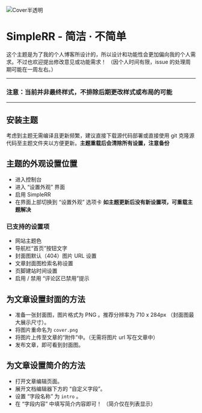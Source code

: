 ![Cover半透明](https://github.com/HIM049/SimpleRR/assets/67405384/8410079a-57d8-4227-a229-28cd18989233)

# SimpleRR - 简洁 · 不简单
这个主题是为了我的个人博客所设计的，所以设计和功能性会更加偏向我的个人需求。不过也欢迎提出修改意见或功能需求！
（因个人时间有限，issue 的处理周期可能在一周左右。）

---

### 注意：当前并非最终样式，不排除后期更改样式或布局的可能

---

## 安装主题
考虑到主题无需编译且更新频繁，建议直接下载源代码部署或直接使用 git 克隆源代码至主题文件夹以方便更新。**主题重载后会清除所有设置，注意备份**

## 主题的外观设置位置
- 进入控制台
- 进入 “设置外观” 界面
- 启用 SimpleRR
- 在界面上部切换到 “设置外观” 选项卡
**如主题更新后没有新设置项，可重载主题解决**

### 已支持的设置项
- 网站主题色
- 导航栏“首页”按钮文字
- 封面图默认（404）图片 URL 设置
- 文章封面图检索名称设置
- 页脚建站时间设置
- 启用 / 禁用 “评论区已禁用”提示

## 为文章设置封面的方法
- 准备一张封面图，图片格式为 PNG 。推荐分辨率为 710 x 284px （封面图最大展示尺寸）。
- 将图片重命名为 `cover.png` 
- 将图片上传至文章的“附件”中。（无需将图片 url 写在文章中）
- 发布文章，即可看到封面图。

## 为文章设置简介的方法
- 打开文章编辑页面。
- 展开文档编辑器下方的 “自定义字段”。
- 设置 “字段名称” 为 `intro` 。
- 在 “字段内容” 中填写简介内容即可！
（简介仅在列表显示）


